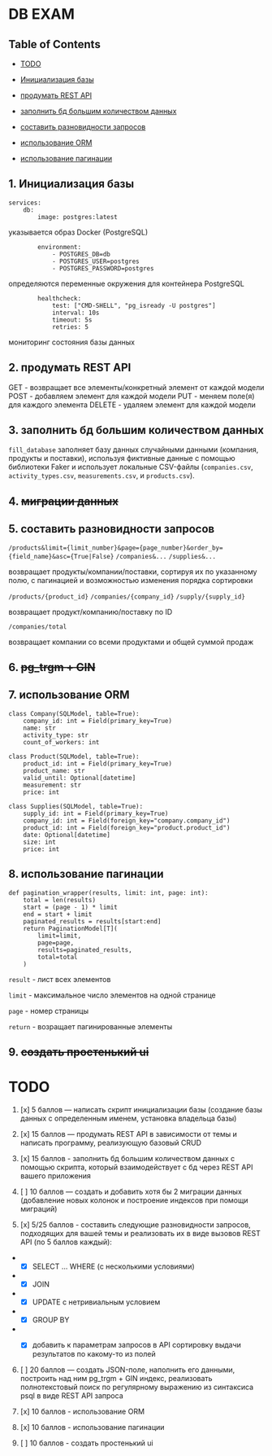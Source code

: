 
# DB EXAM

## Table of Contents

- [TODO](#todo)

- [Инициализация базы](#1-инициализация-базы)
- [продумать REST API](#2-продумать-rest-api)
- [заполнить бд большим количеством данных](#3-заполнить-бд-большим-количеством-данных)
- [составить разновидности запросов](#5-составить-разновидности-запросов)
- [использование ORM](#7-использование-orm)
- [использование пагинации](#8-использование-пагинации)
  

## 1. Инициализация базы

```
services:
	db:
		image: postgres:latest
```
указывается образ Docker (PostgreSQL)
```
		environment:
			- POSTGRES_DB=db
			- POSTGRES_USER=postgres
			- POSTGRES_PASSWORD=postgres
```

определяются переменные окружения для контейнера PostgreSQL
```
		healthcheck:
			test: ["CMD-SHELL", "pg_isready -U postgres"]
			interval: 10s
			timeout: 5s
			retries: 5
```
  мониторинг состояния базы данных
  

## 2. продумать REST API
  GET - возвращает все элементы/конкретный элемент от каждой модели
  POST -  добавляем элемент для каждой модели 
  PUT - меняем поле(я) для каждого элемента
  DELETE - удаляем элемент для каждой модели
  

## 3. заполнить бд большим количеством данных

`fill_database` заполняет базу данных случайными данными (компания, продукты и поставки), используя фиктивные данные с помощью библиотеки Faker и использует локальные CSV-файлы (`companies.csv`, `activity_types.csv`, `measurements.csv`, и `products.csv`).
  

## 4. ~~миграции данных~~

  

## 5. составить разновидности запросов
`/products&limit={limit_number}&page={page_number}&order_by={field_name}&asc={True|False}`
`/companies&...`
`/supplies&...`

возвращает продукты/компании/поставки, сортируя их по указанному полю, с пагинацией и возможностью изменения порядка сортировки


`/products/{product_id}` 
`/companies/{company_id}` 
`/supply/{supply_id}` 

возвращает продукт/компанию/поставку по ID


`/companies/total` 

возвращает компании со всеми продуктами и общей суммой продаж
  

## 6. ~~pg_trgm + GIN~~

## 7. использование ORM

```
class Company(SQLModel, table=True):
	company_id: int = Field(primary_key=True)
	name: str
	activity_type: str
	count_of_workers: int

class Product(SQLModel, table=True):
	product_id: int = Field(primary_key=True)
	product_name: str
	valid_until: Optional[datetime]
	measurement: str
	price: int

class Supplies(SQLModel, table=True):
	supply_id: int = Field(primary_key=True)
	company_id: int = Field(foreign_key="company.company_id")
	product_id: int = Field(foreign_key="product.product_id")
	date: Optional[datetime]
	size: int
	price: int
```

  
## 8. использование пагинации

```
def pagination_wrapper(results, limit: int, page: int):
	total = len(results)
	start = (page - 1) * limit
	end = start + limit
	paginated_results = results[start:end]
	return PaginationModel[T](
		limit=limit,
		page=page,
		results=paginated_results,
		total=total
	)
```
`result` - лист всех элементов

`limit` - максимальное число элементов на одной странице

`page` - номер страницы


`return` - возращает пагинированные элементы
  

## 9. ~~создать простенький ui~~

  

# TODO

1. [x] 5 баллов — написать скрипт инициализации базы (создание базы данных с определенным именем, установка владельца базы)

  
2. [x] 15 баллов — продумать REST API в зависимости от темы и написать программу, реализующую базовый CRUD


3. [x] 15 баллов - заполнить бд большим количеством данных с помощью скрипта, который взаимодействует с бд через REST API вашего приложения
  

4. [ ] 10 баллов — создать и добавить хотя бы 2 миграции данных (добавление новых колонок и построение индексов при помощи миграций)
  

5. [x] 5/25 баллов - составить следующие разновидности запросов, подходящих для вашей темы и реализовать их в виде вызовов REST API (по 5 баллов каждый):
-  - [x] SELECT ... WHERE (с несколькими условиями)
-  - [x] JOIN
-  - [x] UPDATE с нетривиальным условием
-  - [x] GROUP BY
-  - [x] добавить к параметрам запросов в API сортировку выдачи результатов по какому-то из полей


6. [ ] 20 баллов — создать JSON-поле, наполнить его данными, построить над ним pg_trgm + GIN индекс, реализовать полнотекстовый поиск по регулярному выражению из синтаксиса psql в виде REST API запроса


7. [x] 10 баллов - использование ORM


8. [x] 10 баллов - использование пагинации


9. [ ] 10 баллов - создать простенький ui